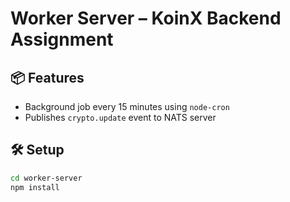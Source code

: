# Worker Server – KoinX Backend Assignment

## 📦 Features

- Background job every 15 minutes using `node-cron`
- Publishes `crypto.update` event to NATS server

## 🛠 Setup

```bash
cd worker-server
npm install
